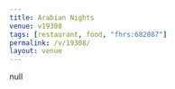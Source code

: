 ```yaml
---
title: Arabian Nights
venue: v19308
tags: [restaurant, food, "fhrs:682087"]
permalink: /v/19308/
layout: venue
---
```

null